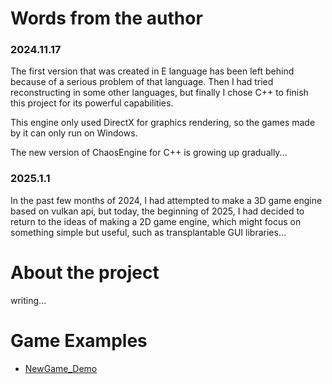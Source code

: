 # Words from the author
### 2024.11.17
 The first version that was created in E language has been left behind because of a serious problem of that language.
 Then I had tried reconstructing in some other languages, but finally I chose C++ to finish this project for its powerful capabilities.

 This engine only used DirectX for graphics rendering, so the games made by it can only run on Windows.

 The new version of ChaosEngine for C++ is growing up gradually...

### 2025.1.1
 In the past few months of 2024, I had attempted to make a 3D game engine based on vulkan api, but today, the beginning of 2025,
 I had decided to return to the ideas of making a 2D game engine, which might focus on something simple but useful, such as transplantable GUI libraries...
 
# About the project
 writing...

# Game Examples

- [NewGame_Demo](https://github.com/OrigamiGamer/NewGame_Demo)